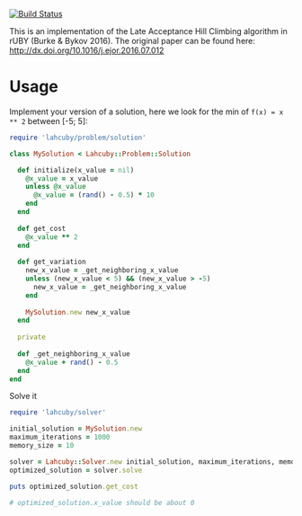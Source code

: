 [![Build Status](https://secure.travis-ci.org/frantzmiccoli/Lahcuby.png)](http://travis-ci.org/frantzmiccoli/Lahcuby)

This is an implementation of the Late Acceptance Hill Climbing algorithm in 
rUBY (Burke & Bykov 2016). The original paper can be found here: http://dx.doi.org/10.1016/j.ejor.2016.07.012

Usage
===

Implement your version of a solution, 
here we look for the min of `f(x) = x ** 2` between [-5; 5]:

```ruby
require 'lahcuby/problem/solution'

class MySolution < Lahcuby::Problem::Solution

  def initialize(x_value = nil)
    @x_value = x_value 
    unless @x_value
      @x_value = (rand() - 0.5) * 10
    end
  end
  
  def get_cost
    @x_value ** 2 
  end
  
  def get_variation
    new_x_value = _get_neighboring_x_value
    unless (new_x_value < 5) && (new_x_value > -5)
      new_x_value = _get_neighboring_x_value
    end 
    
    MySolution.new new_x_value
  end 
  
  private
  
  def _get_neighboring_x_value
    @x_value + rand() - 0.5
  end 
end
```

Solve it

```ruby
require 'lahcuby/solver'

initial_solution = MySolution.new
maximum_iterations = 1000
memory_size = 10

solver = Lahcuby::Solver.new initial_solution, maximum_iterations, memory_size
optimized_solution = solver.solve

puts optimized_solution.get_cost

# optimized_solution.x_value should be about 0 
```